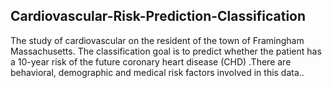 ## Cardiovascular-Risk-Prediction-Classification



The study of cardiovascular on the resident of the town of  Framingham Massachusetts. The classification goal is to predict whether the patient has a 10-year risk of the future coronary heart disease (CHD) .There are behavioral, demographic and medical risk factors involved in this data..

